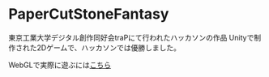 # PaperCutStoneFantasy
東京工業大学デジタル創作同好会traPにて行われたハッカソンの作品
Unityで制作された2Dゲームで、ハッカソンでは優勝しました。

WebGLで実際に遊ぶには[こちら](https://forenard.github.io/PaperCutStoneFantasy/)
